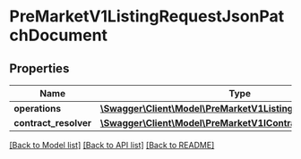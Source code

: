 # PreMarketV1ListingRequestJsonPatchDocument

## Properties
Name | Type | Description | Notes
------------ | ------------- | ------------- | -------------
**operations** | [**\Swagger\Client\Model\PreMarketV1ListingRequestOperation[]**](PreMarketV1ListingRequestOperation.md) |  | [optional] 
**contract_resolver** | [**\Swagger\Client\Model\PreMarketV1IContractResolver**](PreMarketV1IContractResolver.md) |  | [optional] 

[[Back to Model list]](../../README.md#documentation-for-models) [[Back to API list]](../../README.md#documentation-for-api-endpoints) [[Back to README]](../../README.md)

